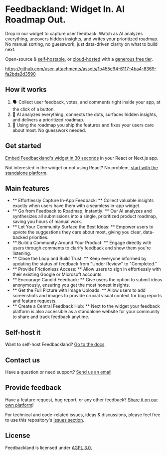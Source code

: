 # Feedbackland: Widget In. AI Roadmap Out.

Drop in our widget to capture user feedback. Watch as AI analyzes everything, uncovers hidden insights, and writes your prioritized roadmap. No manual sorting, no guesswork, just data-driven clarity on what to build next.

Open-source & [self-hostable](https://github.com/feedbackland/feedbackland/blob/main/SELFHOSTING.md), or [cloud-hosted](https://www.feedbackland.com) with a [generous free tier](https://www.feedbackland.com/#pricing).

https://github.com/user-attachments/assets/1b455e94-6117-4ba4-8369-fa2bda2d3590

## How it works

1. 🗣️ Collect user feedback, votes, and comments right inside your app, at the click of a button.
2. 🤖 AI analyzes everything, connects the dots, surfaces hidden insights, and delivers a prioritized roadmap.
3. 🚀 Using the roadmap you ship the features and fixes your users care about most. No guesswork needed.

## Get started

[Embed Feedbackland's widget in 30 seconds](https://www.feedbackland.com/#embed) in your React or Next.js app.

Not interested in the widget or not using React? No problem, [start with the standalone platform](https://get-started.feedbackland.com).

## Main features

- ** Effortlessly Capture In-App Feedback: ** Collect valuable insights exactly when users have them with a seamless in-app widget.
- ** Go from Feedback to Roadmap, Instantly: ** Our AI analyzes and synthesizes all submissions into a single, prioritized product roadmap, saving you hours of manual work.
- ** Let Your Community Surface the Best Ideas: ** Empower users to upvote the suggestions they care about most, giving you clear, data-backed priorities.
- ** Build a Community Around Your Product: ** Engage directly with users through comments to clarify feedback and show them you're listening.
- ** Close the Loop and Build Trust: ** Keep everyone informed by updating the status of feedback from "Under Review" to "Completed."
- ** Provide Frictionless Access: ** Allow users to sign in effortlessly with their existing Google or Microsoft accounts.
- ** Encourage Candid Feedback: ** Give users the option to submit ideas anonymously, ensuring you get the most honest insights.
- ** Get the Full Picture with Image Uploads: ** Allow users to add screenshots and images to provide crucial visual context for bug reports and feature requests.
- ** Create a Central Feedback Hub: ** Next to the widget your feedback platform is also accessible as a standalone website for your community to share and track feedback anytime.

## Self-host it

Want to self-host Feedbackland? [Go to the docs](https://github.com/feedbackland/feedbackland/blob/main/SELFHOSTING.md)

## Contact us

Have a question or need support? [Send us an email](mailto:hello@feedbackland.com)

## Provide feedback

Have a feature request, bug report, or any other feedback? [Share it on our own platform](https://dogfood.feedbackland.com)!

For technical and code-related issues, ideas & discussions, please feel free to use this repository's [Issues section](https://github.com/feedbackland/feedbackland/issues).

## License

Feedbackland is licensed under [AGPL 3.0.](https://github.com/feedbackland/feedbackland?tab=AGPL-3.0-1-ov-file)
